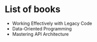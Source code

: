 # List of books
- Working Effectively with Legacy Code
- Data-Oriented Programming
- Mastering API Architecture 
